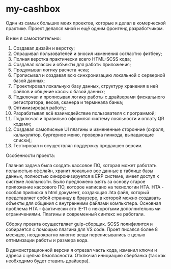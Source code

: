 # my-cashbox

Один из самых больших моих проектов, которые я делал в комерческой практике.
Проект делался мной и ещё одним фронтенд разработчиком.

В нем я самостоятельно:

1. Создавал дизайн и верстку;
2. Опрашивал пользователей и вносил изменения согластно фитбеку;
3. Полная верстка практически всего HTML-SCSS кода;
4. Создавал классы и объекты для работы приложения;
5. Продумывал логику расчета чека;
6. Прописывал и создавал всю синхронизацию локальной с серверной базой данных;
7. Проектировал локальную базу данных, структуру хранения в ней файлов и общение кассы с базой данных;
8. Подключал и прописывал логику работы с драйверами фискального регистратора, весов, сканера и терминала банка;
9. Оптимизировал работу;
10. Разрабатывал всё взаимодействие пользователя с программой;
11. Подключал и правильно оформлял систему лояльности и оплату QR кодами;
12. Создавал самописные UI плагины и измененные сторонние (скролл, калькулятор, бургерное меню, проверка пинкода, выпадающие списки);
13. Тестировал и осуществлял поддержку продакшен версии.

Особенности проекта:

Главная задача была создать кассовое ПО, которая может работать польностью оффлайн, хранит локально все данные в таблице базы данных, полностью синзронизируется в ERP системе, имеет доступ к системе лояльности.
Было предложено взять за основу старое приложение кассового ПО, которое написано на технологии HTA.
HTA - особая приписка в html документ, создающая .hta файл, который представляет собой страницу в браузере, в которой можно создавать объекты для общения с внутренними файлами компьютера.
Основная проблема HTA - фактически это IE-11 с некоротыми дополнительными ограничениями. Плагины и современный синтекс не работали.

Сборку проекта осуществляет gulp-сборщик. SCSS полифилится и собирается с помощью плагина для VS сode. Проет писался более 8 месяцев, неоднократно многие вещи переписывались с целью оптимизации работы и размера кода.

В демонстрационной версии я отрезал часть кода, изменил ключи и адреса с целью безопасности. Отключил инициацию сбербанка (так как необходимо будет ставить драйвера).

